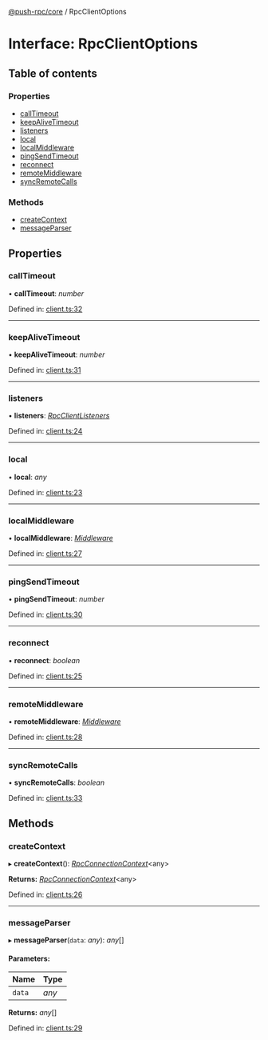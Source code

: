 [@push-rpc/core](../README.md) / RpcClientOptions

# Interface: RpcClientOptions

## Table of contents

### Properties

- [callTimeout](rpcclientoptions.md#calltimeout)
- [keepAliveTimeout](rpcclientoptions.md#keepalivetimeout)
- [listeners](rpcclientoptions.md#listeners)
- [local](rpcclientoptions.md#local)
- [localMiddleware](rpcclientoptions.md#localmiddleware)
- [pingSendTimeout](rpcclientoptions.md#pingsendtimeout)
- [reconnect](rpcclientoptions.md#reconnect)
- [remoteMiddleware](rpcclientoptions.md#remotemiddleware)
- [syncRemoteCalls](rpcclientoptions.md#syncremotecalls)

### Methods

- [createContext](rpcclientoptions.md#createcontext)
- [messageParser](rpcclientoptions.md#messageparser)

## Properties

### callTimeout

• **callTimeout**: *number*

Defined in: [client.ts:32](https://github.com/vasyas/typescript-rpc/blob/c658db8/packages/core/src/client.ts#L32)

___

### keepAliveTimeout

• **keepAliveTimeout**: *number*

Defined in: [client.ts:31](https://github.com/vasyas/typescript-rpc/blob/c658db8/packages/core/src/client.ts#L31)

___

### listeners

• **listeners**: [*RpcClientListeners*](rpcclientlisteners.md)

Defined in: [client.ts:24](https://github.com/vasyas/typescript-rpc/blob/c658db8/packages/core/src/client.ts#L24)

___

### local

• **local**: *any*

Defined in: [client.ts:23](https://github.com/vasyas/typescript-rpc/blob/c658db8/packages/core/src/client.ts#L23)

___

### localMiddleware

• **localMiddleware**: [*Middleware*](../README.md#middleware)

Defined in: [client.ts:27](https://github.com/vasyas/typescript-rpc/blob/c658db8/packages/core/src/client.ts#L27)

___

### pingSendTimeout

• **pingSendTimeout**: *number*

Defined in: [client.ts:30](https://github.com/vasyas/typescript-rpc/blob/c658db8/packages/core/src/client.ts#L30)

___

### reconnect

• **reconnect**: *boolean*

Defined in: [client.ts:25](https://github.com/vasyas/typescript-rpc/blob/c658db8/packages/core/src/client.ts#L25)

___

### remoteMiddleware

• **remoteMiddleware**: [*Middleware*](../README.md#middleware)

Defined in: [client.ts:28](https://github.com/vasyas/typescript-rpc/blob/c658db8/packages/core/src/client.ts#L28)

___

### syncRemoteCalls

• **syncRemoteCalls**: *boolean*

Defined in: [client.ts:33](https://github.com/vasyas/typescript-rpc/blob/c658db8/packages/core/src/client.ts#L33)

## Methods

### createContext

▸ **createContext**(): [*RpcConnectionContext*](rpcconnectioncontext.md)<any\>

**Returns:** [*RpcConnectionContext*](rpcconnectioncontext.md)<any\>

Defined in: [client.ts:26](https://github.com/vasyas/typescript-rpc/blob/c658db8/packages/core/src/client.ts#L26)

___

### messageParser

▸ **messageParser**(`data`: *any*): *any*[]

#### Parameters:

| Name | Type |
| :------ | :------ |
| `data` | *any* |

**Returns:** *any*[]

Defined in: [client.ts:29](https://github.com/vasyas/typescript-rpc/blob/c658db8/packages/core/src/client.ts#L29)
